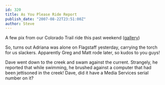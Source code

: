 ```yaml
---
id: 320
title: As You Please Ride Report
publish_date: "2007-08-22T23:51:00Z"
author: Steve
---
```

  
A few pix from our Colorado Trail ride this past weekend ([gallery](http://picasaweb.google.com/flagstafffrenzy/BurtonRidesTheColoradoTrail))

So, turns out Adriana was alone on Flagstaff yesterday, carrying the torch for us slackers. Apparently Greg and Matt rode later, so kudos to you guys!

Dave went down to the creek and swam against the current. Strangely, he reported that while swimming, he brushed against a computer that had been jettisoned in the creek! Dave, did it have a Media Services serial number on it?
